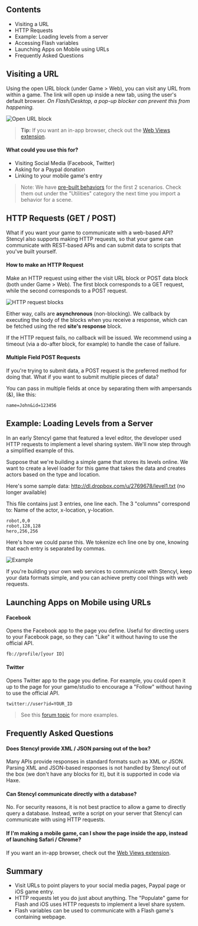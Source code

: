 ## Contents

* Visiting a URL
* HTTP Requests
* Example: Loading levels from a server
* Accessing Flash variables
* Launching Apps on Mobile using URLs
* Frequently Asked Questions


## Visiting a URL

Using the open URL block (under Game > Web), you can visit any URL from within a game. The link will open up inside a new tab, using the user's default browser. *On Flash/Desktop, a pop-up blocker can prevent this from happening.*

![Open URL block](http://static.stencyl.com/pedia2/ch5/web/image01.png)

> **Tip:** If you want an in-app browser, check out the [Web Views extension](http://community.stencyl.com/index.php/topic,38900.0.html).

#### What could you use this for?

* Visiting Social Media (Facebook, Twitter)
* Asking for a Paypal donation
* Linking to your mobile game's entry

> Note: We have [pre-built behaviors](http://www.stencyl.com/help/view/pre-shipped-behaviors) for the first 2 scenarios. Check them out under the "Utilities" category the next time you import a behavior for a scene.
 

## HTTP Requests (GET / POST)

What if you want your game to communicate with a web-based API? Stencyl also supports making HTTP requests, so that your game can communicate with REST-based APIs and can submit data to scripts that you've built yourself.

#### How to make an HTTP Request

Make an HTTP request using either the visit URL block or POST data block (both under Game > Web). The first block corresponds to a GET request, while the second corresponds to a POST request.

![HTTP request blocks](http://static.stencyl.com/help/images/web-request-blocks.png)

Either way, calls are **asynchronous** (non-blocking). We callback by executing the body of the blocks when you receive a response, which can be fetched using the red **site's response** block.

If the HTTP request fails, no callback will be issued. We recommend using a timeout (via a do-after block, for example) to handle the case of failure.

#### Multiple Field POST Requests

If you're trying to submit data, a POST request is the preferred method for doing that. What if you want to submit multiple pieces of data?

You can pass in multiple fields at once by separating them with ampersands (&), like this:

```
name=John&id=123456
```


## Example: Loading Levels from a Server

In an early Stencyl game that featured a level editor, the developer used HTTP requests to implement a level sharing system. We'll now step through a simplified example of this.

Suppose that we're building a simple game that stores its levels online. We want to create a level loader for this game that takes the data and creates actors based on the type and location.

Here's some sample data: http://dl.dropbox.com/u/2769678/level1.txt (no longer available)

This file contains just 3 entries, one line each. The 3 "columns" correspond to: Name of the actor, x-location, y-location.

```
robot,0,0
robot,128,128
hero,256,256
```

Here's how we could parse this. We tokenize ech line one by one, knowing that each entry is separated by commas.

![Example](http://static.stencyl.com/pedia2/ch5/web/image00.png)

If you're building your own web services to communicate with Stencyl, keep your data formats simple, and you can achieve pretty cool things with web requests.


## Launching Apps on Mobile using URLs

#### Facebook

Opens the Facebook app to the page you define. Useful for directing users to your Facebook page, so they can "Like" it without having to use the official API.

```
fb://profile/[your ID]
```

#### Twitter

Opens Twitter app to the page you define. For example, you could open it up to the page for your game/studio to encourage a "Follow" without having to use the official API.

```
twitter://user?id=YOUR_ID
```

> See this [forum topic](http://community.stencyl.com/index.php/topic,30964.0.html) for more examples.


## Frequently Asked Questions

#### Does Stencyl provide XML / JSON parsing out of the box?

Many APIs provide responses in standard formats such as XML or JSON. Parsing XML and JSON-based responses is not handled by Stencyl out of the box (we don't have any blocks for it), but it is supported in code via Haxe.
 
#### Can Stencyl communicate directly with a database?

No. For security reasons, it is not best practice to allow a game to directly query a database. Instead, write a script on your server that Stencyl can communicate with using HTTP requests.

#### If I'm making a mobile game, can I show the page inside the app, instead of launching Safari / Chrome?

If you want an in-app browser, check out the [Web Views extension](http://community.stencyl.com/index.php/topic,26708.0.html).
 

## Summary

* Visit URLs to point players to your social media pages, Paypal page or iOS game entry.
* HTTP requests let you do just about anything. The "Populate" game for Flash and iOS uses HTTP requests to implement a level share system.
* Flash variables can be used to communicate with a Flash game's containing webpage.
